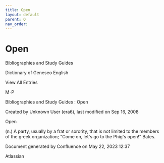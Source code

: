 ```yaml
---
title: Open
layout: default
parent: O
nav_order:
---
```


# Open

Bibliographies and Study Guides

Dictionary of Geneseo English

View All Entries

M-P

Bibliographies and Study Guides : Open

Created by  Unknown User (era6), last modified on Sep 16, 2008

Open

(n.) A party, usually by a frat or sorority, that is not limited to the members of the greek organization; &quot;Come on, let's go to the Phig's open!&quot; Bates.

Document generated by Confluence on May 22, 2023 12:37

Atlassian
